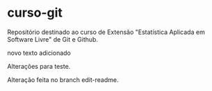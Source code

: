 # curso-git
Repositório destinado ao curso de Extensão "Estatística Aplicada em Software Livre" de Git e Github.

novo texto adicionado

Alterações para teste.

Alteração feita no branch edit-readme.
